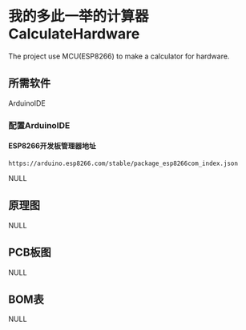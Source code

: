 # 我的多此一举的计算器 CalculateHardware
  The project use MCU(ESP8266) to make a calculator for hardware.
  ## 所需软件
  ArduinoIDE
  ### 配置ArduinoIDE
   #### ESP8266开发板管理器地址
    https://arduino.esp8266.com/stable/package_esp8266com_index.json
  
  NULL
  ## 原理图
  NULL
  ## PCB板图
  NULL
  ## BOM表
  NULL
  
